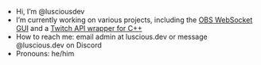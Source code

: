 - Hi, I’m @lusciousdev
- I’m currently working on various projects, including the [OBS WebSocket GUI](https://github.com/lusciousdev/obswsgui/) and a [Twitch API wrapper for C++](https://github.com/lusciousdev/ctwitch/)
- How to reach me: email admin at luscious.dev or message @luscious.dev on Discord
- Pronouns: he/him

<!---
lusciousdev/lusciousdev is a ✨ special ✨ repository because its `README.md` (this file) appears on your GitHub profile.
You can click the Preview link to take a look at your changes.
--->
